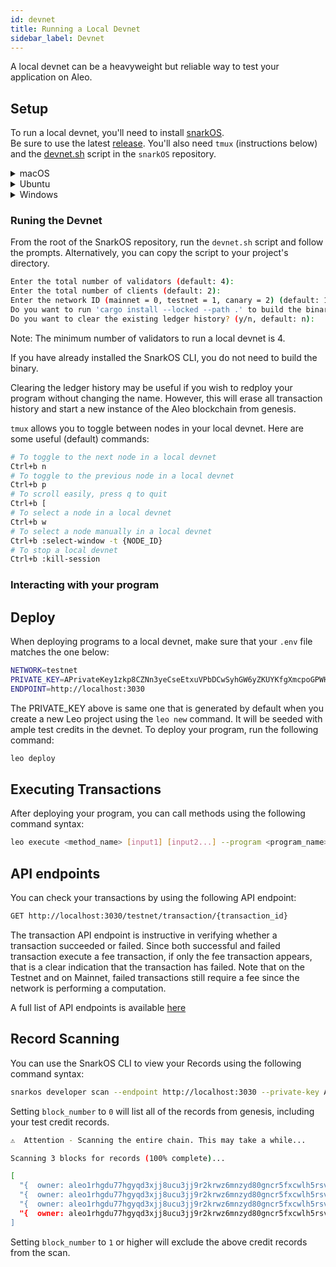```yaml
---
id: devnet
title: Running a Local Devnet
sidebar_label: Devnet
---
```


A local devnet can be a heavyweight but reliable way to test your application on Aleo.

## Setup

To run a local devnet, you'll need to install [snarkOS](https://developer.aleo.org/guides/introduction/getting_started#2-installing-snarkos).  
Be sure to use the latest [release](https://github.com/ProvableHQ/snarkOS/releases).
You'll also need `tmux` (instructions below) and the [devnet.sh](https://github.com/ProvableHQ/snarkOS/blob/staging/devnet.sh) script in the `snarkOS` repository.

<details><summary>macOS</summary>

To install `tmux` on macOS, you can use the `Homebrew` package manager.
If you haven't installed `Homebrew` yet, you can find instructions at [their website](https://brew.sh/).
```bash
# Once Homebrew is installed, run:
brew install tmux
```

</details>

<details><summary>Ubuntu</summary>

On Ubuntu and other Debian-based systems, you can use the `apt` package manager:
```bash
sudo apt update
sudo apt install tmux
```

</details>

<details><summary>Windows</summary>

There are a couple of ways to use `tmux` on Windows:

## Using Windows Subsystem for Linux (WSL)

1. First, install [Windows Subsystem for Linux](https://docs.microsoft.com/en-us/windows/wsl/install).
2. Once WSL is set up and you have a Linux distribution installed (e.g., Ubuntu), open your WSL terminal and install `tmux` as you would on a native Linux system:
```bash
sudo apt update
sudo apt install tmux
```

</details>

### Runing the Devnet

From the root of the SnarkOS repository, run the `devnet.sh` script and follow the prompts.  Alternatively, you can copy the script to your project's directory. 

```bash
Enter the total number of validators (default: 4): 
Enter the total number of clients (default: 2): 
Enter the network ID (mainnet = 0, testnet = 1, canary = 2) (default: 1): 
Do you want to run 'cargo install --locked --path .' to build the binary? (y/n, default: y): n
Do you want to clear the existing ledger history? (y/n, default: n):
```
Note:  The minimum number of validators to run a local devnet is 4.

If you have already installed the SnarkOS CLI, you do not need to build the binary.  

Clearing the ledger history may be useful if you wish to redploy your program without changing the name.  However, this will erase all transaction history and start a new instance of the Aleo blockchain from genesis.

`tmux` allows you to toggle between nodes in your local devnet. Here are some useful (default) commands:

```bash
# To toggle to the next node in a local devnet
Ctrl+b n 
# To toggle to the previous node in a local devnet
Ctrl+b p 
# To scroll easily, press q to quit
Ctrl+b [ 
# To select a node in a local devnet
Ctrl+b w 
# To select a node manually in a local devnet
Ctrl+b :select-window -t {NODE_ID}
# To stop a local devnet
Ctrl+b :kill-session
```

### Interacting with your program

## Deploy

When deploying programs to a local devnet, make sure that your `.env` file matches the one below:

```bash 
NETWORK=testnet
PRIVATE_KEY=APrivateKey1zkp8CZNn3yeCseEtxuVPbDCwSyhGW6yZKUYKfgXmcpoGPWH
ENDPOINT=http://localhost:3030
```

The PRIVATE_KEY above is same one that is generated by default when you create a new Leo project using the `leo new` command.  It will be seeded with ample test credits in the devnet.
To deploy your program, run the following command:
```bash
leo deploy
```

## Executing Transactions

After deploying your program, you can call methods using the following command syntax:
```bash
leo execute <method_name> [input1] [input2...] --program <program_name>.aleo --broadcast
```

## API endpoints

You can check your transactions by using the following API endpoint:

```bash
GET http://localhost:3030/testnet/transaction/{transaction_id}
```

The transaction API endpoint is instructive in verifying whether a transaction succeeded or failed.  Since both successful and failed transaction execute a fee transaction, if only the fee transaction appears, that is a clear indication that the transaction has failed.  Note that on the Testnet and on Mainnet, failed transactions still require a fee since the network is performing a computation.

A full list of API endpoints is available [here](https://developer.aleo.org/references/apis/public_api/)

## Record Scanning

You can use the SnarkOS CLI to view your Records using the following command syntax:
```bash
snarkos developer scan --endpoint http://localhost:3030 --private-key APrivateKey1zkp8CZNn3yeCseEtxuVPbDCwSyhGW6yZKUYKfgXmcpoGPWH --start <block_number> --network 1
```

Setting `block_number` to `0` will list all of the records from genesis, including your test credit records. 

```bash
⚠️  Attention - Scanning the entire chain. This may take a while...

Scanning 3 blocks for records (100% complete)...   

[
  "{  owner: aleo1rhgdu77hgyqd3xjj8ucu3jj9r2krwz6mnzyd80gncr5fxcwlh5rsvzp9px.private,  microcredits: 23437500000000u64.private,  _nonce: 3666670146276262240199958044811329632452609778779651964870759629195088099828group.public}",
  "{  owner: aleo1rhgdu77hgyqd3xjj8ucu3jj9r2krwz6mnzyd80gncr5fxcwlh5rsvzp9px.private,  microcredits: 23437500000000u64.private,  _nonce: 4536868268814456227312360347031739423312689137706933033938812386306238998060group.public}",
  "{  owner: aleo1rhgdu77hgyqd3xjj8ucu3jj9r2krwz6mnzyd80gncr5fxcwlh5rsvzp9px.private,  microcredits: 23437500000000u64.private,  _nonce: 205967862164714901379497326815256981526025583494109091059194305832749867953group.public}",
  "{  owner: aleo1rhgdu77hgyqd3xjj8ucu3jj9r2krwz6mnzyd80gncr5fxcwlh5rsvzp9px.private,  microcredits: 23437500000000u64.private,  _nonce: 4424806931746512507605174575961455750579179367541686805196254590136284583805group.public}"
]
```

Setting `block_number` to `1` or higher will exclude the above credit records from the scan.


